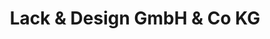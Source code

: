 ---
title: "Lack & Design GmbH & Co KG"
url: /villach/lack-und-design-gmbh-und-co-kg/
shop: Autowerkstatt
---